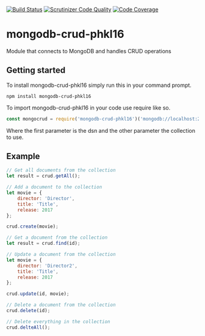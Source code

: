 [![Build Status](https://scrutinizer-ci.com/g/klingzell92/MongoCrud/badges/build.png?b=master)](https://scrutinizer-ci.com/g/klingzell92/MongoCrud/build-status/master)
[![Scrutinizer Code Quality](https://scrutinizer-ci.com/g/klingzell92/ramverk2/badges/quality-score.png?b=master)](https://scrutinizer-ci.com/g/klingzell92/ramverk2/?branch=master)
[![Code Coverage](https://scrutinizer-ci.com/g/klingzell92/MongoCrud/badges/coverage.png?b=master)](https://scrutinizer-ci.com/g/klingzell92/MongoCrud/?branch=master)

mongodb-crud-phkl16
====================
Module that connects to MongoDB and handles CRUD operations

Getting started
--------------
To install mongodb-crud-phkl16 simply run this in your command prompt.
```shell
npm install mongodb-crud-phkl16
```
To import mongodb-crud-phkl16 in your code use require like so.
```javascript
const mongocrud = require('mongodb-crud-phkl16')('mongodb://localhost:27017/collection', 'collection');
```
Where the first parameter is the dsn and the other parameter the collection to use.

Example
-------------
```javascript
// Get all documents from the collection
let result = crud.getAll();

// Add a document to the collection
let movie = {
    director: 'Director',
    title: 'Title',
    release: 2017
};

crud.create(movie);

// Get a document from the collection
let result = crud.find(id);

// Update a document from the collection
let movie = {
    director: 'Director2',
    title: 'Title',
    release: 2017
};

crud.update(id, movie);

// Delete a document from the collection
crud.delete(id);

// Delete everything in the collection
crud.delteAll();
```

